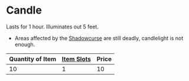 ---
---

# Candle

Lasts for 1 hour. Illuminates out 5 feet.

* Areas affected by the [Shadowcurse](../../../../../Hazards/Shadowcurse.md) are still deadly, candlelight is not enough.

|Quantity of Item|[Item Slots](../../../../../Player%20Characters/Derived%20Statistics/Item%20Slots.md)|Price|
|----------------|----------|-----|
|10|1|10|
